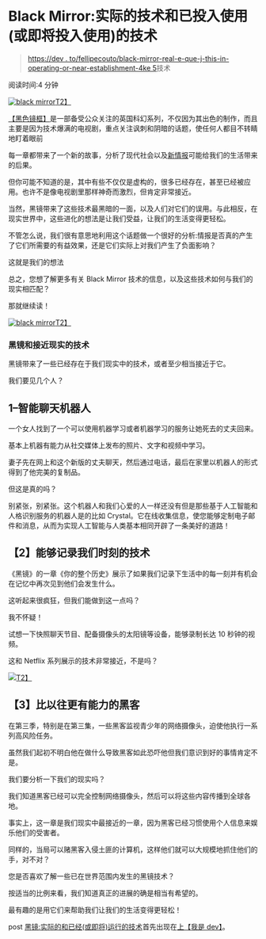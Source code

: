 # Black Mirror:实际的技术和已投入使用(或即将投入使用)的技术

> [https://dev . to/fellipecouto/black-mirror-real-e-que-j-this-in-operating-or-near-establishment-4ke 5](https://dev.to/fellipecouto/black-mirror-tecnologias-reais-e-que-j-esto-em-funcionamento-ou-prximas-de-estar-4ke5)技术

阅读时间:4 分钟

[![black mirror](../Images/da4fd271c239536fcbf3e5391a10af4d.png)T2】](https://res.cloudinary.com/practicaldev/image/fetch/s--BdH6AQ1c--/c_limit%2Cf_auto%2Cfl_progressive%2Cq_auto%2Cw_880/https://www.eusoudev.com.br/wp-content/uploads/2018/08/alex-knight-199368-unsplash.jpg)

[【黑色镜框】](////pt.wikipedia.org/wiki/Black_Mirror)是一部备受公众关注的英国科幻系列，不仅因为其出色的制作，而且主要是因为技术爆满的电视剧，重点关注讽刺和阴暗的话题，使任何人都目不转睛地盯着眼前

每一章都带来了一个新的故事，分析了现代社会以及[新情报](////www.eusoudev.com.br/tendencias-para-2018/)可能给我们的生活带来的后果。

但你可能不知道的是，其中有些不仅仅是虚构的，很多已经存在，甚至已经被应用。也许不是像电视剧里那样神奇而激烈，但肯定非常接近。

当然，黑镜带来了这些技术最黑暗的一面，以及人们对它们的误用。与此相反，在现实世界中，这些进化的想法是让我们受益，让我们的生活变得更轻松。

不管怎么说，我们很有意思地利用这个话题做一个很好的分析:情报是否真的产生了它们所需要的有益效果，还是它们实际上对我们产生了负面影响？

这就是我们的想法

总之，您想了解更多有关 Black Mirror 技术的信息，以及这些技术如何与我们的现实相匹配？

那就继续读！

[![black mirror](../Images/46d5e14e17c3c83e4bb04202df4133a4.png)T2】](////app.vulpi.com.br/dev?utm_source=blog&utm_medium=eu_sou_dev)

### [](#black-mirror-e-as-tecnologias-pr%C3%B3ximas-da-nossa-realidade)**黑镜和接近现实的技术**

黑镜带来了一些已经存在于我们现实中的技术，或者至少相当接近于它。

我们要见几个人？

## **1–智能聊天机器人**

一个女人找到了一个可以使用机器学习或者机器学习的服务让她死去的丈夫回来。

基本上机器有能力从社交媒体上发布的照片、文字和视频中学习。

妻子先在网上和这个新版的丈夫聊天，然后通过电话，最后在家里以机器人的形式得到了他完美的复制品。

但这是真的吗？

别紧张，别紧张。这个机器人和我们心爱的人一样还没有但是那些基于人工智能和人格识别服务的机器人是的比如 Crystal。它在线收集信息，使您能够定制电子邮件和消息，从而为实现人工智能与人类基本相同开辟了一条美好的道路！

## **【2】能够记录我们时刻的技术**

《黑镜》的一章《你的整个历史》展示了如果我们记录下生活中的每一刻并有机会在记忆中再次见到他们会发生什么。

这听起来很疯狂，但我们能做到这一点吗？

我不怀疑！

试想一下快照聊天节目、配备摄像头的太阳镜等设备，能够录制长达 10 秒钟的视频。

这和 Netflix 系列展示的技术非常接近，不是吗？

[![](../Images/221d174540ebfcacda253c09f42de48a.png)T2】](////media.giphy.com/media/10xYprgFoZBprG/giphy.gif)

## **【3】比以往更有能力的黑客**

在第三季，特别是在第三集，一些黑客监视青少年的网络摄像头，迫使他执行一系列高风险任务。

虽然我们起初不明白他在做什么导致黑客如此恐吓他但我们意识到好的事情肯定不是。

我们要分析一下我们的现实吗？

我们知道黑客已经可以完全控制网络摄像头，然后可以将这些内容传播到全球各地。

事实上，这一章是我们现实中最接近的一章，因为黑客已经习惯使用个人信息来娱乐他们的受害者。

同样的，当局可以赌黑客入侵土匪的计算机，这样他们就可以大规模地抓住他们的手，对不对？

您是否喜欢了解一些已在世界范围内发生的黑镜技术？

按适当的比例来看，我们知道真正的进展的确是相当有希望的。

最有趣的是用它们来帮助我们让我们的生活变得更轻松！

post [黑镜:实际的和已经(或即将)运行的技术](////eusoudev.com.br/tecnologias-reais-em-blackmirror/)首先出现在[上【我是 dev】](////eusoudev.com.br)。